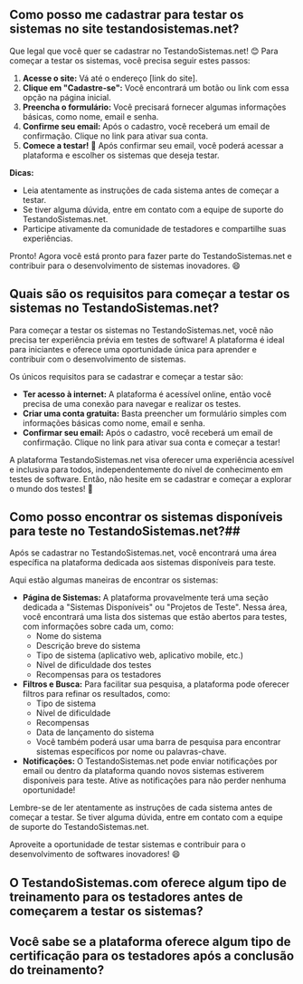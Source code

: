 ## Como posso me cadastrar para testar os sistemas no site testandosistemas.net?

Que legal que você quer se cadastrar no TestandoSistemas.net! 😊  Para começar a testar os sistemas, você precisa seguir estes passos:

1. **Acesse o site:** Vá até o endereço [link do site].
2. **Clique em "Cadastre-se":** Você encontrará um botão ou link com essa opção na página inicial.
3. **Preencha o formulário:** Você precisará fornecer algumas informações básicas, como nome, email e senha.
4. **Confirme seu email:** Após o cadastro, você receberá um email de confirmação. Clique no link para ativar sua conta.
5. **Comece a testar!** 🎉  Após confirmar seu email, você poderá acessar a plataforma e escolher os sistemas que deseja testar.

**Dicas:**

* Leia atentamente as instruções de cada sistema antes de começar a testar.
* Se tiver alguma dúvida, entre em contato com a equipe de suporte do TestandoSistemas.net.
* Participe ativamente da comunidade de testadores e compartilhe suas experiências.

Pronto! Agora você está pronto para fazer parte do TestandoSistemas.net e contribuir para o desenvolvimento de sistemas inovadores. 😄

## Quais são os requisitos para começar a testar os sistemas no TestandoSistemas.net?

Para começar a testar os sistemas no TestandoSistemas.net, você não precisa ter experiência prévia em testes de software!  A plataforma é ideal para iniciantes e oferece uma oportunidade única para aprender e contribuir com o desenvolvimento de sistemas. 

Os únicos requisitos para se cadastrar e começar a testar são:

* **Ter acesso à internet:**  A plataforma é acessível online, então você precisa de uma conexão para navegar e realizar os testes.
* **Criar uma conta gratuita:**  Basta preencher um formulário simples com informações básicas como nome, email e senha.
* **Confirmar seu email:**  Após o cadastro, você receberá um email de confirmação. Clique no link para ativar sua conta e começar a testar!

A plataforma TestandoSistemas.net visa oferecer uma experiência acessível e inclusiva para todos, independentemente do nível de conhecimento em testes de software.  Então, não hesite em se cadastrar e começar a explorar o mundo dos testes!  🎉 

## Como posso encontrar os sistemas disponíveis para teste no TestandoSistemas.net?##

Após se cadastrar no TestandoSistemas.net, você encontrará uma área específica na plataforma dedicada aos sistemas disponíveis para teste.  

Aqui estão algumas maneiras de encontrar os sistemas:

* **Página de Sistemas:**  A plataforma provavelmente terá uma seção dedicada a "Sistemas Disponíveis" ou "Projetos de Teste".  Nessa área, você encontrará uma lista dos sistemas que estão abertos para testes, com informações sobre cada um, como:
    * Nome do sistema
    * Descrição breve do sistema
    * Tipo de sistema (aplicativo web, aplicativo mobile, etc.)
    * Nível de dificuldade dos testes
    * Recompensas para os testadores
* **Filtros e Busca:**  Para facilitar sua pesquisa, a plataforma pode oferecer filtros para refinar os resultados, como:
    * Tipo de sistema
    * Nível de dificuldade
    * Recompensas
    * Data de lançamento do sistema
    * Você também poderá usar uma barra de pesquisa para encontrar sistemas específicos por nome ou palavras-chave.
* **Notificações:**  O TestandoSistemas.net pode enviar notificações por email ou dentro da plataforma quando novos sistemas estiverem disponíveis para teste.  Ative as notificações para não perder nenhuma oportunidade!

Lembre-se de ler atentamente as instruções de cada sistema antes de começar a testar.  Se tiver alguma dúvida, entre em contato com a equipe de suporte do TestandoSistemas.net.  

Aproveite a oportunidade de testar sistemas e contribuir para o desenvolvimento de softwares inovadores! 😄

## O TestandoSistemas.com oferece algum tipo de treinamento para os testadores antes de começarem a testar os sistemas?


## Você sabe se a plataforma oferece algum tipo de certificação para os testadores após a conclusão do treinamento?